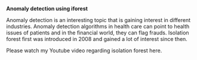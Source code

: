 **Anomaly detection using iforest**

Anomaly detection is an interesting topic that is gaining interest in different industries. Anomaly detection algorithms in health care can point to health issues of patients and in the financial world, they can flag frauds. Isolation forest first was introduced in 2008 and gained a lot of interest since then.

Please watch my Youtube video regarding isolation forest here.
